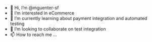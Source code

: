 - 👋 Hi, I’m @mguenter-sf
- 👀 I’m interested in eCommerce
- 🌱 I’m currently learning about payment integration and automated testing
- 💞️ I’m looking to collaborate on test integration
- 📫 How to reach me ...

<!---
mguenter-sf/mguenter-sf is a ✨ special ✨ repository because its `README.md` (this file) appears on your GitHub profile.
You can click the Preview link to take a look at your changes.
--->

